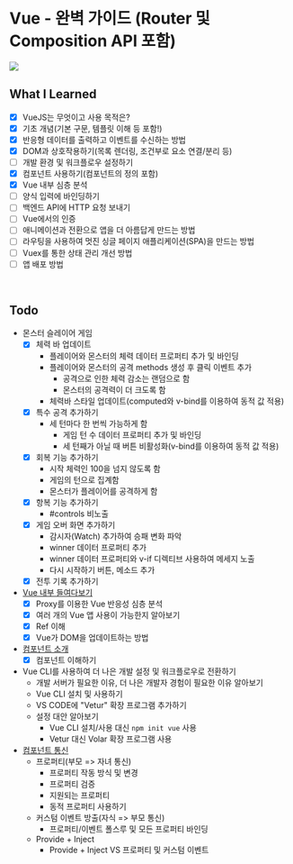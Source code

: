 # Vue - 완벽 가이드 (Router 및 Composition API 포함)
<img src="https://img-c.udemycdn.com/course/240x135/4861998_7208_4.jpg">

## What I Learned
- [x] VueJS는 무엇이고 사용 목적은?
- [x] 기초 개념(기본 구문, 템플릿 이해 등 포함!)
- [x] 반응형 데이터를 출력하고 이벤트를 수신하는 방법
- [x] DOM과 상호작용하기(목록 렌더링, 조건부로 요소 연결/분리 등)
- [ ] 개발 환경 및 워크플로우 설정하기
- [x] 컴포넌트 사용하기(컴포넌트의 정의 포함)
- [x] Vue 내부 심층 분석
- [ ] 양식 입력에 바인딩하기
- [ ] 백엔드 API에 HTTP 요청 보내기
- [ ] Vue에서의 인증
- [ ] 애니메이션과 전환으로 앱을 더 아름답게 만드는 방법
- [ ] 라우팅을 사용하여 멋진 싱글 페이지 애플리케이션(SPA)을 만드는 방법
- [ ] Vuex를 통한 상태 관리 개선 방법
- [ ] 앱 배포 방법
<br>

## Todo
- 몬스터 슬레이어 게임
  - [x] 체력 바 업데이트
    - 플레이어와 몬스터의 체력 데이터 프로퍼티 추가 및 바인딩
    - 플레이어와 몬스터의 공격 methods 생성 후 클릭 이벤트 추가
      - 공격으로 인한 체력 감소는 랜덤으로 함
      - 몬스터의 공격력이 더 크도록 함
    - 체력바 스타일 업데이트(computed와 v-bind를 이용하여 동적 값 적용)
  - [x] 특수 공격 추가하기
    - 세 턴마다 한 번씩 가능하게 함
      - 게임 턴 수 데이터 프로퍼티 추가 및 바인딩
      - 세 턴째가 아닐 때 버튼 비활성화(v-bind를 이용하여 동적 값 적용)
  - [x] 회복 기능 추가하기
    - 시작 체력인 100을 넘지 않도록 함
    - 게임의 턴으로 집계함
    - 몬스터가 플레이어를 공격하게 함
  - [x] 항복 기능 추가하기
    - #controls 비노출
  - [x] 게임 오버 화면 추가하기
    - 감시자(Watch) 추가하여 승패 변화 파악
    - winner 데이터 프로퍼티 추가
    - winner 데이터 프로퍼티와 v-if 디렉티브 사용하여 메세지 노출
    - 다시 시작하기 버튼, 메소드 추가
  - [x] 전투 기록 추가하기
- [Vue 내부 들여다보기](https://github.com/twilight92/vue-perfect-guide/wiki/%EC%84%B9%EC%85%985-Vue-%EB%82%B4%EB%B6%80-%EB%93%A4%EC%97%AC%EB%8B%A4%EB%B3%B4%EA%B8%B0)
  - [x] Proxy를 이용한 Vue 반응성 심층 분석
  - [x] 여러 개의 Vue 앱 사용이 가능한지 알아보기
  - [x] Ref 이해
  - [x] Vue가 DOM을 업데이트하는 방법
- [컴포넌트 소개](https://github.com/twilight92/vue-perfect-guide/wiki/%EC%84%B9%EC%85%98-6:-%EC%BB%B4%ED%8F%AC%EB%84%8C%ED%8A%B8)
  - [x] 컴포넌트 이해하기
- Vue CLI를 사용하여 더 나은 개발 설정 및 워크플로우로 전환하기
  - 개발 서버가 필요한 이유, 더 나은 개발자 경험이 필요한 이유 알아보기
  - Vue CLI 설치 및 사용하기
  - VS CODE에 "Vetur" 확장 프로그램 추가하기
  - 설정 대안 알아보기
    - Vue CLI 설치/사용 대신 `npm init vue` 사용
    - Vetur 대신 Volar 확장 프로그램 사용
- [컴포넌트 통신](https://github.com/twilight92/vue-perfect-guide/wiki/%EC%84%B9%EC%85%98-8:-%EC%BB%B4%ED%8F%AC%EB%84%8C%ED%8A%B8-%ED%86%B5%EC%8B%A0)
  - 프로퍼티(부모 => 자녀 통신)
    - 프로퍼티 작동 방식 및 변경
    - 프로퍼티 검증
    - 지원되는 프로퍼티
    - 동적 프로퍼티 사용하기
  - 커스텀 이벤트 방출(자식 => 부모 통신)
    - 프로퍼티/이벤트 폴스루 및 모든 프로퍼티 바인딩
  - Provide + Inject
    - Provide + Inject VS 프로퍼티 및 커스텀 이벤트
